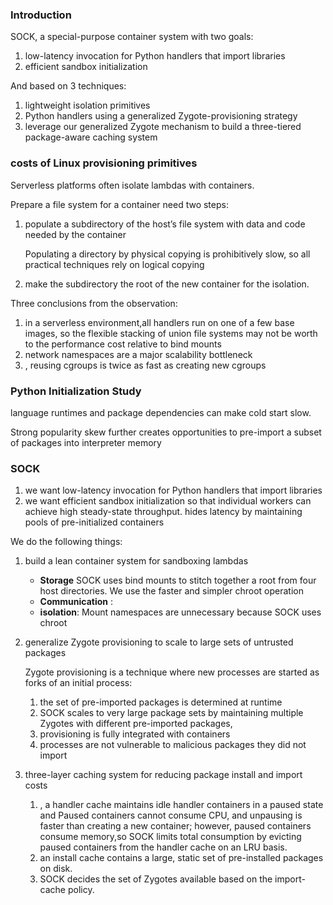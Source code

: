 ### Introduction

SOCK, a special-purpose container system with two goals:

1. low-latency invocation for Python handlers that import libraries   
2. efficient sandbox initialization  

And based on 3 techniques:

1. lightweight isolation primitives  
2. Python handlers using a generalized Zygote-provisioning strategy  
3. leverage our generalized Zygote mechanism to build a three-tiered package-aware caching system  

### costs of Linux provisioning primitives  

Serverless platforms often isolate lambdas with containers.

Prepare a file system for a container need two steps:

1. populate a subdirectory of the host’s file system with data and code needed by the container  
   
   Populating a directory by physical copying is prohibitively slow, so all practical techniques rely on logical copying
   
2. make the subdirectory the root of the new container  for the isolation.

Three conclusions from the observation:

1. in a serverless environment,all handlers run on one of a few base images, so the flexible stacking of union file systems may not be worth to the performance cost relative to bind mounts
2. network namespaces are a major scalability bottleneck  
3. , reusing cgroups is twice as fast as creating new cgroups  

### Python Initialization Study

language runtimes and package dependencies can make cold start slow.

Strong popularity skew further creates opportunities to pre-import a subset of packages into interpreter memory

### SOCK

1. we want low-latency invocation for Python handlers that import libraries  
2. we want efficient sandbox initialization so that individual workers can achieve high steady-state throughput. hides latency by maintaining pools of pre-initialized containers  

We do the following things:

1. build a lean container system for sandboxing lambdas  

   - **Storage**  SOCK uses bind mounts to stitch together a  root from four host directories. We use the faster and simpler chroot operation  
   - **Communication** :
   - **isolation**: Mount namespaces are unnecessary because SOCK uses chroot  

2. generalize Zygote provisioning to scale to large sets of untrusted packages  

   Zygote provisioning is a technique where new processes are started as forks of an initial process:

   1. the set of pre-imported packages is determined at runtime   
   2. SOCK scales to very large package sets by maintaining multiple Zygotes with different pre-imported packages,
   3. provisioning is fully integrated with containers
   4.  processes are not vulnerable to malicious packages they did not import

3. three-layer caching system for reducing package install and import costs  

   1. , a handler cache maintains idle handler containers in a paused state and Paused containers cannot consume CPU, and unpausing is faster than creating a new container; however, paused containers consume memory,so SOCK limits total consumption by evicting paused containers from the handler cache on an LRU basis.
   2. an install cache contains a large, static set of pre-installed packages on disk.
   3. SOCK decides the set of Zygotes available based on the import-cache policy.